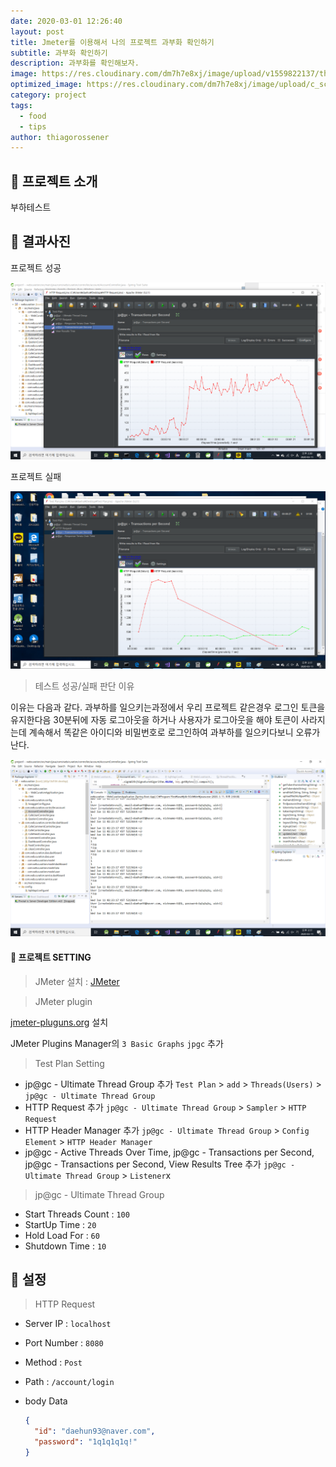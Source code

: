 ```yaml
---
date: 2020-03-01 12:26:40
layout: post
title: Jmeter를 이용해서 나의 프로젝트 과부화 확인하기
subtitle: 과부화 확인하기
description: 과부화를 확인해보자.
image: https://res.cloudinary.com/dm7h7e8xj/image/upload/v1559822137/theme11_vei7iw.jpg
optimized_image: https://res.cloudinary.com/dm7h7e8xj/image/upload/c_scale,w_380/v1559822137/theme11_vei7iw.jpg
category: project
tags:
  - food
  - tips
author: thiagorossener
---
```


## 🎤 프로젝트 소개

부하테스트

## 🎤 결과사진

프로젝트 성공

![1](../assets/img/work/과부하1.png)

프로젝트 실패

![2](../assets/img/work/과부하2.png)

> 테스트 성공/실패 판단 이유

이유는 다음과 같다. 과부하를 일으키는과정에서 우리 프로젝트 같은경우 로그인 토큰을 유지한다음 30분뒤에 자동 로그아웃을 하거나
사용자가 로그아웃을 해야 토큰이 사라지는데 계속해서 똑같은 아이디와 비밀번호로 로그인하여 과부하를 일으키다보니 오류가난다.

![3](../assets/img/work/과부하3.png)

#### 🎤 프로젝트 SETTING

> JMeter 설치 : [JMeter](https://jmeter.apache.org/)

> JMeter plugin

[jmeter-pluguns.org](jmeter-pluguns.org) 설치

JMeter Plugins Manager의 `3 Basic Graphs` `jpgc` 추가

> Test Plan Setting

- jp@gc - Ultimate Thread Group 추가
  `Test Plan` > `add` > `Threads(Users)` > `jp@gc - Ultimate Thread Group`
- HTTP Request 추가
  `jp@gc - Ultimate Thread Group` > `Sampler` > `HTTP Request`
- HTTP Header Manager 추가
  `jp@gc - Ultimate Thread Group` > `Config Element` > `HTTP Header Manager`
- jp@gc - Active Threads Over Time, jp@gc - Transactions per Second, jp@gc - Transactions per Second, View Results Tree 추가
  `jp@gc - Ultimate Thread Group` > `Listener`x

> jp@gc - Ultimate Thread Group

- Start Threads Count : `100`
- StartUp Time : `20`
- Hold Load For : `60`
- Shutdown Time : `10`

## 🎤 설정

> HTTP Request

- Server IP : `localhost`

- Port Number : `8080`

- Method : `Post`

- Path : `/account/login`

- body Data

  ```json
  {
    "id": "daehun93@naver.com",
    "password": "1q1q1q1q!"
  }
  ```
